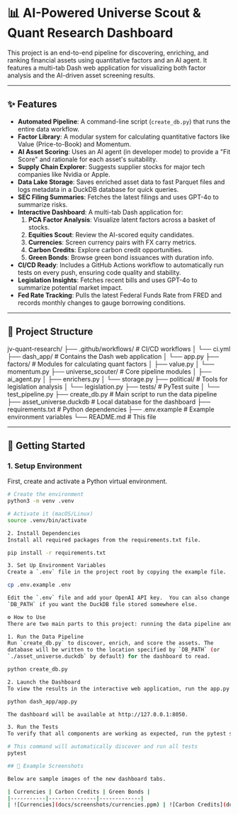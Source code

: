# 📊 AI-Powered Universe Scout & Quant Research Dashboard

This project is an end-to-end pipeline for discovering, enriching, and ranking financial assets using quantitative factors and an AI agent. It features a multi-tab Dash web application for visualizing both factor analysis and the AI-driven asset screening results.

---

## ✨ Features

- **Automated Pipeline**: A command-line script (`create_db.py`) that runs the entire data workflow.
- **Factor Library**: A modular system for calculating quantitative factors like Value (Price-to-Book) and Momentum.
- **AI Asset Scoring**: Uses an AI agent (in developer mode) to provide a "Fit Score" and rationale for each asset's suitability.
- **Supply Chain Explorer**: Suggests supplier stocks for major tech companies like Nvidia or Apple.
- **Data Lake Storage**: Saves enriched asset data to fast Parquet files and logs metadata in a DuckDB database for quick queries.
- **SEC Filing Summaries**: Fetches the latest filings and uses GPT-4o to summarize risks.
- **Interactive Dashboard**: A multi-tab Dash application for:
    1.  **PCA Factor Analysis**: Visualize latent factors across a basket of stocks.
    2.  **Equities Scout**: Review the AI-scored equity candidates.
    3.  **Currencies**: Screen currency pairs with FX carry metrics.
    4.  **Carbon Credits**: Explore carbon credit opportunities.
    5.  **Green Bonds**: Browse green bond issuances with duration info.
- **CI/CD Ready**: Includes a GitHub Actions workflow to automatically run tests on every push, ensuring code quality and stability.
- **Legislation Insights**: Fetches recent bills and uses GPT-4o to summarize potential market impact.
- **Fed Rate Tracking**: Pulls the latest Federal Funds Rate from FRED and records monthly changes to gauge borrowing conditions.

---

## 📁 Project Structure


jv-quant-research/
├── .github/workflows/         # CI/CD workflows
│   └── ci.yml
├── dash_app/                  # Contains the Dash web application
│   └── app.py
├── factors/                   # Modules for calculating quant factors
│   ├── value.py
│   └── momentum.py
├── universe_scouter/          # Core pipeline modules
│   ├── ai_agent.py
│   ├── enrichers.py
│   └── storage.py
├── political/                 # Tools for legislation analysis
│   └── legislation.py
├── tests/                     # PyTest suite
│   └── test_pipeline.py
├── create_db.py               # Main script to run the data pipeline
├── asset_universe.duckdb      # Local database for the dashboard
├── requirements.txt           # Python dependencies
├── .env.example               # Example environment variables
└── README.md                  # This file


---

## 🚀 Getting Started

### 1. Setup Environment

First, create and activate a Python virtual environment.

```bash
# Create the environment
python3 -m venv .venv

# Activate it (macOS/Linux)
source .venv/bin/activate

2. Install Dependencies
Install all required packages from the requirements.txt file.

pip install -r requirements.txt

3. Set Up Environment Variables
Create a `.env` file in the project root by copying the example file.

cp .env.example .env

Edit the `.env` file and add your OpenAI API key.  You can also change
`DB_PATH` if you want the DuckDB file stored somewhere else.

⚙️ How to Use
There are two main parts to this project: running the data pipeline and viewing the dashboard.

1. Run the Data Pipeline
Run `create_db.py` to discover, enrich, and score the assets. The
database will be written to the location specified by `DB_PATH` (or
`./asset_universe.duckdb` by default) for the dashboard to read.

python create_db.py

2. Launch the Dashboard
To view the results in the interactive web application, run the app.py script.

python dash_app/app.py

The dashboard will be available at http://127.0.0.1:8050.

3. Run the Tests
To verify that all components are working as expected, run the pytest suite.

# This command will automatically discover and run all tests
pytest

## 📸 Example Screenshots

Below are sample images of the new dashboard tabs.

| Currencies | Carbon Credits | Green Bonds |
|-----------|---------------|-------------|
| ![Currencies](docs/screenshots/currencies.ppm) | ![Carbon Credits](docs/screenshots/carbon_credits.ppm) | ![Green Bonds](docs/screenshots/green_bonds.ppm) |
